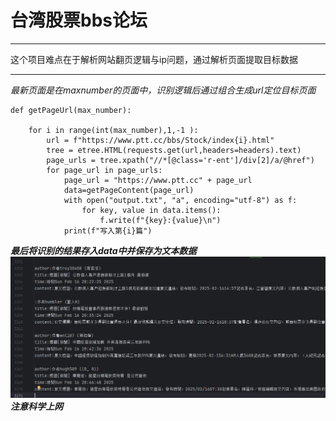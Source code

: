 # 台湾股票bbs论坛
***
这个项目难点在于解析网站翻页逻辑与ip问题，通过解析页面提取目标数据
***
*最新页面是在maxnumber的页面中，识别逻辑后通过组合生成url定位目标页面*  
```
def getPageUrl(max_number):

    for i in range(int(max_number),1,-1 ):
        url = f"https://www.ptt.cc/bbs/Stock/index{i}.html"
        tree = etree.HTML(requests.get(url,headers=headers).text)
        page_urls = tree.xpath("//*[@class='r-ent']/div[2]/a/@href")
        for page_url in page_urls:
            page_url = "https://www.ptt.cc" + page_url
            data=getPageContent(page_url)
            with open("output.txt", "a", encoding="utf-8") as f:
                for key, value in data.items():
                    f.write(f"{key}:{value}\n")
            print(f"写入第{i}篇")
```
***最后将识别的结果存入data中并保存为文本数据***  
![结果展示](..%2Fimgs%2Ftaiwanbbs.png)  
***注意科学上网***